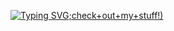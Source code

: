 [![Typing SVG](https://readme-typing-svg.demolab.com?font=Fira+Code&pause=1000&random=false&width=435&lines=hey+there%2C+i'm+om+%3A);check+out+my+stuff!)](https://git.io/typing-svg)
